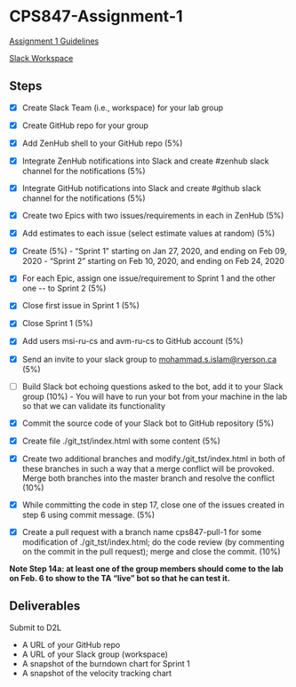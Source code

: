 # CPS847-Assignment-1

[Assignment 1 Guidelines](https://docs.google.com/document/d/10kEfvCS6n15eyiWoiss99z1tSXZQlkGX02MA2rk-VHc/edit#)

[Slack Workspace](https://app.slack.com/client/TT47LCF9S/learning-slack)

## Steps

- [x] Create Slack Team (i.e., workspace) for your lab group
- [x] Create GitHub repo for your group
- [x] Add ZenHub shell to your GitHub repo (5%)
- [x] Integrate ZenHub notifications into Slack and create #zenhub slack channel for the notifications (5%)
- [x] Integrate GitHub notifications into Slack and create #github slack channel for the notifications (5%)
- [x] Create two Epics with two issues/requirements in each in ZenHub (5%)
- [x] Add estimates to each issue (select estimate values at random) (5%)
- [x] Create (5%)
      - “Sprint 1” starting on Jan 27, 2020, and ending on Feb 09, 2020
      - “Sprint 2” starting on Feb 10, 2020, and ending on Feb 24, 2020
- [x] For each Epic, assign one issue/requirement to Sprint 1 and the other one -- to Sprint 2 (5%)
- [x] Close first issue in Sprint 1 (5%)
- [x] Close Sprint 1 (5%)
- [x] Add users msi-ru-cs and avm-ru-cs to GitHub account (5%)
- [x] Send an invite to your slack group to mohammad.s.islam@ryerson.ca (5%)
- [ ] Build Slack bot echoing questions asked to the bot, add it to your Slack group (10%)
      - You will have to run your bot from your machine in the lab so that we can validate its functionality
- [x] Commit the source code of your Slack bot to GitHub repository (5%)
- [x] Create file ./git\_tst/index.html with some content (5%)
- [x] Create two additional branches and modify./git\_tst/index.html in both of these branches in such a way that a merge conflict will be provoked. Merge both branches into the master branch and resolve the conflict (10%)
- [x] While committing the code in step 17, close one of the issues created in step 6 using commit message. (5%)
- [x] Create a pull request with a branch name cps847-pull-1 for some modification of ./git\_tst/index.html; do the code review (by commenting on the commit in the pull request); merge and close the commit. (10%)


**Note Step 14a: at least one of the group members should come to the lab on Feb. 6 to show to the TA “live” bot so that he can test it.**

## Deliverables

Submit to D2L
- A URL of your GitHub repo
- A URL of your Slack group (workspace)
- A snapshot of the burndown chart for Sprint 1
- A snapshot of the velocity tracking chart
